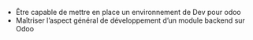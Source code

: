 - Être capable de mettre en place un environnement de Dev pour odoo
- Maîtriser l’aspect général de développement d’un module backend sur Odoo   

